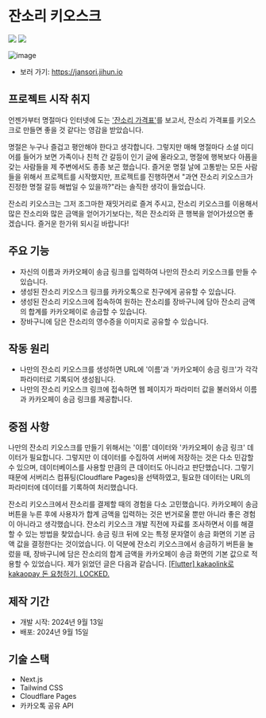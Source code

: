 # 잔소리 키오스크
<img src="https://img.shields.io/badge/Next.js-000000?style=flat-square&logo=Next.js&logoColor=white"/> <img src="https://img.shields.io/badge/Tailwind CSS-06B6D4?style=flat-square&logo=Tailwind CSS&logoColor=white"/>

![image](https://github.com/user-attachments/assets/ed2a53dd-fa44-4cf0-9f1c-415d482d3af8)

- 보러 가기: https://jansori.jihun.io

## 프로젝트 시작 취지
언젠가부터 명절마다 인터넷에 도는 ['잔소리 가격표'](https://www.google.com/search?sca_esv=28a657a2e876b5fc&sxsrf=ADLYWIJr_yqGeNUp9b5izKMMdko_jPBzxw:1726347662988&q=%EC%9E%94%EC%86%8C%EB%A6%AC+%EA%B0%80%EA%B2%A9%ED%91%9C&udm=2&fbs=AEQNm0DmKhoYsBCHazhZSCWuALW8l8eUs1i3TeMYPF4tXSfZ9zKNKSjpwusJM2dYWg4btGKvTs8msUkFt41RLL2EsYFXj1HJ-6Tz3zY-OaA8p5OIwItbocDk4qq86p8fJJCtbe3_2vimBnUgRwZhItF5qoYQaFE2UOeb1HzBnvjMvmHOhQgvZ1W__w-vNv-qb6FIYxwRlN9p&sa=X&ved=2ahUKEwiThdiZqsOIAxXfZfUHHXTmOlsQtKgLegQIDxAB&biw=1372&bih=931&dpr=2)를 보고서, 잔소리 가격표를 키오스크로 만들면 좋을 것 같다는 영감을 받았습니다.

명절은 누구나 즐겁고 평안해야 한다고 생각합니다. 그렇지만 매해 명절마다 소셜 미디어를 들어가 보면 가족이나 친척 간 갈등이 인기 글에 올라오고, 명절에 행복보다 아픔을 갖는 사람들을 제 주변에서도 종종 보곤 했습니다. 즐거운 명절 날에 고통받는 모든 사람들을 위해서 프로젝트를 시작했지만, 프로젝트를 진행하면서 "과연 잔소리 키오스크가 진정한 명절 갈등 해법일 수 있을까?"라는 솔직한 생각이 들었습니다. 

잔소리 키오스크는 그저 조그마한 재밋거리로 즐겨 주시고, 잔소리 키오스크를 이용해서 많은 잔소리와 많은 금액을 얻어가기보다는, 적은 잔소리와 큰 행복을 얻어가셨으면 좋겠습니다. 즐거운 한가위 되시길 바랍니다!

## 주요 기능
- 자신의 이름과 카카오페이 송금 링크를 입력하여 나만의 잔소리 키오스크를 만들 수 있습니다.
- 생성된 잔소리 키오스크 링크를 카카오톡으로 친구에게 공유할 수 있습니다.
- 생성된 잔소리 키오스크에 접속하여 원하는 잔소리를 장바구니에 담아 잔소리 금액의 합계를 카카오페이로 송금할 수 있습니다.
- 장바구니에 담은 잔소리의 영수증을 이미지로 공유할 수 있습니다.

## 작동 원리
- 나만의 잔소리 키오스크를 생성하면 URL에 '이름'과 '카카오페이 송금 링크'가 각각 파라미터로 기록되어 생성됩니다.
- 나만의 잔소리 키오스크 링크에 접속하면 웹 페이지가 파라미터 값을 불러와서 이름과 카카오페이 송금 링크를 제공합니다. 


## 중점 사항
나만의 잔소리 키오스크를 만들기 위해서는 '이름' 데이터와 '카카오페이 송금 링크' 데이터가 필요합니다. 그렇지만 이 데이터를 수집하여 서버에 저장하는 것은 다소 민감할 수 있으며, 데이터베이스를 사용할 만큼의 큰 데이터도 아니라고 판단했습니다. 그렇기 때문에 서버리스 컴퓨팅(Cloudflare Pages)을 선택하였고, 필요한 데이터는 URL의 파라미터에 데이터를 기록하여 처리했습니다.

잔소리 키오스크에서 잔소리를 결제할 때의 경험을 다소 고민했습니다. 카카오페이 송금 버튼을 누른 후에 사용자가 합계 금액을 입력하는 것은 번거로울 뿐만 아니라 좋은 경험이 아니라고 생각했습니다. 잔소리 키오스크 개발 직전에 자료를 조사하면서 이를 해결할 수 있는 방법을 찾았습니다. 송금 링크 뒤에 오는 특정 문자열이 송금 화면의 기본 금액 값을 결정한다는 것이었습니다. 이 덕분에 잔소리 키오스크에서 송금하기 버튼을 눌렀을 때, 장바구니에 담은 잔소리의 합계 금액을 카카오페이 송금 화면의 기본 값으로 적용할 수 있었습니다. 제가 읽었던 글은 다음과 같습니다. [[Flutter] kakaolink로 kakaopay 돈 요청하기, LOCKED.](https://velog.io/@locked/Flutter-kakaolink%EB%A1%9C-kakaopay-%EB%8F%88-%EC%9A%94%EC%B2%AD%ED%95%98%EA%B8%B0)

## 제작 기간
- 개발 시작: 2024년 9월 13일
- 배포: 2024년 9월 15일

## 기술 스택
- Next.js
- Tailwind CSS
- Cloudflare Pages
- 카카오톡 공유 API
